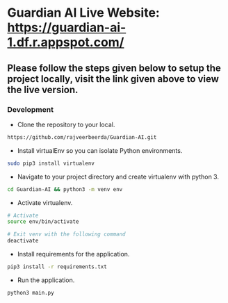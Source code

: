 # Guardian AI Live Website: https://guardian-ai-1.df.r.appspot.com/
## Please follow the steps given below to setup the project locally, visit the link given above to view the live version.
### Development

- Clone the repository to your local.
```bash
https://github.com/rajveerbeerda/Guardian-AI.git
```

- Install virtualEnv so you can isolate Python environments.
```bash
sudo pip3 install virtualenv
```

- Navigate to your project directory and create virtualenv with python 3.
```bash
cd Guardian-AI && python3 -m venv env
```

- Activate virtualenv.
```bash
# Activate
source env/bin/activate

# Exit venv with the following command
deactivate
```

- Install requirements for the application.
```bash
pip3 install -r requirements.txt
```

- Run the application.
```bash
python3 main.py
```
